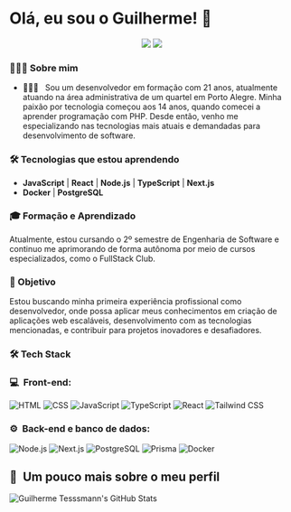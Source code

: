 # Olá, eu sou o Guilherme! 👋
<p align="center">
<a href="https://www.linkedin.com/in/guilherme-tessmann-89686b319/"><img src="https://img.shields.io/badge/-Felipe%20Mota%20Rocha-0077B5?style=flat-square&logo=Linkedin&logoColor=white"/></a>
<a href="mailto:tessmanng9@gmail.com"><img src="https://img.shields.io/badge/-felipemota.rocha@gmail.com-D14836?style=flat-square&logo=Gmail&logoColor=white"/></a>
</p>

### 👨🏻‍💻 Sobre mim

- 👨🏻‍💻 &nbsp; Sou um desenvolvedor em formação com 21 anos, atualmente atuando na área administrativa de um quartel em Porto Alegre. Minha paixão por tecnologia começou aos 14 anos, quando comecei a aprender programação com PHP. Desde então, venho me especializando nas tecnologias mais atuais e demandadas para desenvolvimento de software.

### 🛠️ Tecnologias que estou aprendendo

- **JavaScript** | **React** | **Node.js** | **TypeScript** | **Next.js**
- **Docker** | **PostgreSQL**

### 🎓 Formação e Aprendizado

Atualmente, estou cursando o 2º semestre de Engenharia de Software e continuo me aprimorando de forma autônoma por meio de cursos especializados, como o FullStack Club.

### 🌱 Objetivo

Estou buscando minha primeira experiência profissional como desenvolvedor, onde possa aplicar meus conhecimentos em criação de aplicações web escaláveis, desenvolvimento com as tecnologias mencionadas, e contribuir para projetos inovadores e desafiadores.

### 🛠 Tech Stack
<h3>💻 &nbsp;Front-end:</h3>

![HTML](https://img.shields.io/badge/-HTML-333333?style=flat&logo=HTML5)
![CSS](https://img.shields.io/badge/-CSS-333333?style=flat&logo=CSS3&logoColor=1572B6)
![JavaScript](https://img.shields.io/badge/-JavaScript-333333?style=flat&logo=javascript)
![TypeScript](https://img.shields.io/badge/-TypeScript-333333?style=flat&logo=typescript&logoColor=2D79C7)
![React](https://img.shields.io/badge/-React-333333?style=flat&logo=react)
![Tailwind CSS](https://img.shields.io/badge/-TailwindCSS-333333?style=flat&logo=tailwindcss)

<h3>⚙️ &nbsp;Back-end e banco de dados:</h3>

![Node.js](https://img.shields.io/badge/-Node.js-333333?style=flat&logo=node.js)
![Next.js](https://img.shields.io/badge/-Next.js.js-333333?style=flat&logo=nextdotjs)
![PostgreSQL](https://img.shields.io/badge/-PostgreSQL-333333?style=flat&logo=postgresql)
![Prisma](https://img.shields.io/badge/-Prisma-333333?style=flat&logo=prisma)
![Docker](https://img.shields.io/badge/-Docker-333333?style=flat&logo=docker)


<h2>🚀 &nbsp;Um pouco mais sobre o meu perfil</h2>

![Guilherme Tesssmann's GitHub Stats](https://github-readme-stats.vercel.app/api?username=guitessmann09&show_icons=true&theme=dracula)
